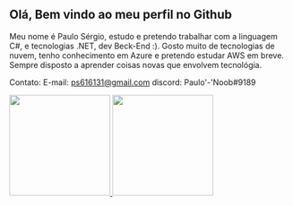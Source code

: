 <h2>Olá, Bem vindo ao meu perfil no Github</h2>

Meu nome é Paulo Sérgio, estudo e pretendo trabalhar com a linguagem C#, e tecnologias .NET, dev Beck-End :).
Gosto muito de tecnologias de nuvem, tenho conhecimento em Azure e pretendo estudar AWS em breve.
Sempre disposto a aprender coisas novas que envolvem tecnológia.

Contato: 
E-mail: ps616131@gmail.com
discord: Paulo'-'Noob#9189

<div>
<a href="https://github.com/CsPauloNoob">
<img height="180em" src="https://github-readme-stats.vercel.app/api/top-langs/?username=CsPauloNoob&layout=compact&langs_count=7&theme=dracula"/>
<img height="180em" src="https://github-readme-stats.vercel.app/api?username=CsPauloNoob&show_icons=true&theme=dracula&include_all_commits=true&count_private=true"/>
</div>

<!---
CsPauloNoob/CsPauloNoob is a ✨ special ✨ repository because its `README.md` (this file) appears on your GitHub profile.
You can click the Preview link to take a look at your changes.
--->
